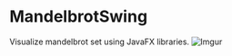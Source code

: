 # MandelbrotSwing
Visualize mandelbrot set using JavaFX libraries.
![Imgur](https://i.imgur.com/64LMSRZ.png)
